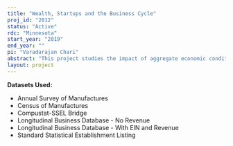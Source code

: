 ```yaml
---
title: "Wealth, Startups and the Business Cycle"
proj_id: "2012"
status: "Active"
rdc: "Minnesota"
start_year: "2019"
end_year: ""
pi: "Varadarajan Chari"
abstract: "This project studies the impact of aggregate economic conditions and fluctuations in wealth on the firm's life-cycle. Benefits to Census include: (i) linking external housing price data to explore the impact of fluctuations in wealth on firm creation, (ii) understanding the quality of the ASM/CMF data through estimation of establishment-level productivities, (iii) examine the quality of the data on assets in SSEL by comparing it against Compustat, (iv)  preparing estimates of the population characteristics regarding the differential sensitivity of young and mature firms to both financial shocks and the business cycle."
layout: project
---
```


**Datasets Used:**

  - Annual Survey of Manufactures 
  - Census of Manufactures 
  - Compustat-SSEL Bridge 
  - Longitudinal Business Database - No Revenue 
  - Longitudinal Business Database - With EIN and Revenue 
  - Standard Statistical Establishment Listing 

